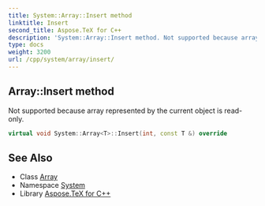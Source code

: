 ```yaml
---
title: System::Array::Insert method
linktitle: Insert
second_title: Aspose.TeX for C++
description: 'System::Array::Insert method. Not supported because array represented by the current object is read-only in C++.'
type: docs
weight: 3200
url: /cpp/system/array/insert/
---
```

## Array::Insert method


Not supported because array represented by the current object is read-only.

```cpp
virtual void System::Array<T>::Insert(int, const T &) override
```


## See Also

* Class [Array](../)
* Namespace [System](../../)
* Library [Aspose.TeX for C++](../../../)
